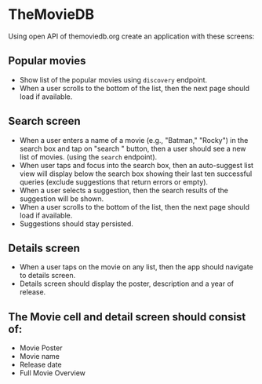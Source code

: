 # TheMovieDB

Using open API of themoviedb.org create an application with these screens:

## Popular movies
 - Show list of the popular movies using `discovery` endpoint.
 - When a user scrolls to the bottom of the list, then the next page should load if available.

## Search screen
- When a user enters a name of a movie (e.g., "Batman," "Rocky") in the search box and tap on "search " button, then a user should see a new list of movies. (using the `search` endpoint).
- When user taps and focus into the search box, then an auto-suggest list view will display below the search box showing their last ten successful queries (exclude suggestions that return errors or empty).
- When a user selects a suggestion, then the search results of the suggestion will be shown.
- When a user scrolls to the bottom of the list, then the next page should load if available.
- Suggestions should stay persisted. 

## Details screen
- When a user taps on the movie on any list, then the app should navigate to details screen.
- Details screen should display the poster, description and a year of release.

## The Movie cell and detail screen should consist of:
- Movie Poster
- Movie name
- Release date
- Full Movie Overview
